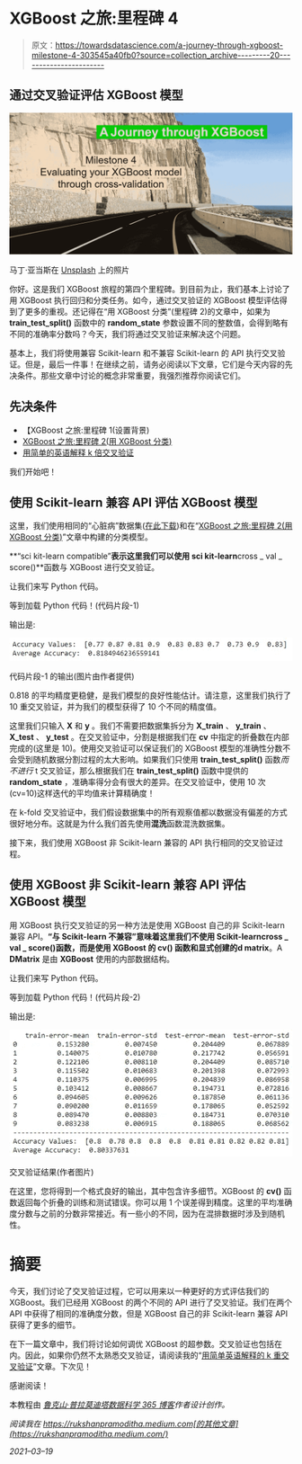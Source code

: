 # XGBoost 之旅:里程碑 4

> 原文：<https://towardsdatascience.com/a-journey-through-xgboost-milestone-4-303545a40fb0?source=collection_archive---------20----------------------->

## 通过交叉验证评估 XGBoost 模型

![](img/9cf451e90b1e12b3eef6b76a782c60d5.png)

马丁·亚当斯在 [Unsplash](https://unsplash.com/s/photos/drive?utm_source=unsplash&utm_medium=referral&utm_content=creditCopyText) 上的照片

你好。这是我们 XGBoost 旅程的第四个里程碑。到目前为止，我们基本上讨论了用 XGBoost 执行回归和分类任务。如今，通过交叉验证的 XGBoost 模型评估得到了更多的重视。还记得在“用 XGBoost 分类”(里程碑 2)的文章中，如果为 **train_test_split()** 函数中的 **random_state** 参数设置不同的整数值，会得到略有不同的准确率分数吗？今天，我们将通过交叉验证来解决这个问题。

基本上，我们将使用兼容 Scikit-learn 和不兼容 Scikit-learn 的 API 执行交叉验证。但是，最后一件事！在继续之前，请务必阅读以下文章，它们是今天内容的先决条件。那些文章中讨论的概念非常重要，我强烈推荐你阅读它们。

## 先决条件

*   【XGBoost 之旅:里程碑 1(设置背景)
*   [XGBoost 之旅:里程碑 2(用 XGBoost 分类)](/a-journey-through-xgboost-milestone-2-f3410109be5a)
*   [用简单的英语解释 k 倍交叉验证](/k-fold-cross-validation-explained-in-plain-english-659e33c0bc0)

我们开始吧！

## 使用 Scikit-learn 兼容 API 评估 XGBoost 模型

这里，我们使用相同的“心脏病”数据集([在此下载](https://drive.google.com/file/d/19s5qMRjssBoohFb2NY4FFYQ3YW2eCxP4/view?usp=sharing))和在“[XGBoost 之旅:里程碑 2(用 XGBoost 分类)](/a-journey-through-xgboost-milestone-2-f3410109be5a)”文章中构建的分类模型。

**“sci kit-learn compatible”**表示这里我们可以使用 sci kit-learn**cross _ val _ score()**函数与 XGBoost 进行交叉验证。

让我们来写 Python 代码。

等到加载 Python 代码！(代码片段-1)

输出是:

![](img/95e7b4d678780d9a80ac57a7cab37683.png)

代码片段-1 的输出(图片由作者提供)

0.818 的平均精度更稳健，是我们模型的良好性能估计。请注意，这里我们执行了 10 重交叉验证，并为我们的模型获得了 10 个不同的精度值。

这里我们只输入 **X** 和 **y** 。我们不需要把数据集拆分为 **X_train** 、 **y_train** 、 **X_test** 、 **y_test** 。在交叉验证中，分割是根据我们在 **cv** 中指定的折叠数在内部完成的(这里是 10)。使用交叉验证可以保证我们的 XGBoost 模型的准确性分数不会受到随机数据分割过程的太大影响。如果我们只使用 **train_test_split()** 函数*而不进行* t 交叉验证，那么根据我们在 **train_test_split()** 函数中提供的 **random_state** ，准确率得分会有很大的差异。在交叉验证中，使用 10 次(cv=10)这样迭代的平均值来计算精确度！

在 k-fold 交叉验证中，我们假设数据集中的所有观察值都以数据没有偏差的方式很好地分布。这就是为什么我们首先使用**混洗**函数混洗数据集。

接下来，我们使用 XGBoost 非 Scikit-learn 兼容的 API 执行相同的交叉验证过程。

## 使用 XGBoost 非 Scikit-learn 兼容 API 评估 XGBoost 模型

用 XGBoost 执行交叉验证的另一种方法是使用 XGBoost 自己的非 Scikit-learn 兼容 API。**“与 Scikit-learn 不兼容”**意味着这里我们不使用 Scikit-learn**cross _ val _ score()**函数，而是使用 XGBoost 的 **cv()** 函数和显式创建的**d matrix**。A **DMatrix** 是由 **XGBoost** 使用的内部数据结构。

让我们来写 Python 代码。

等到加载 Python 代码！(代码片段-2)

输出是:

![](img/3f79e6f936e675157345beea97ca7a60.png)

交叉验证结果(作者图片)

在这里，您将得到一个格式良好的输出，其中包含许多细节。XGBoost 的 **cv()** 函数返回每个折叠的训练和测试错误。你可以用 1 个误差得到精度。这里的平均准确度分数与之前的分数非常接近。有一些小的不同，因为在混排数据时涉及到随机性。

# 摘要

今天，我们讨论了交叉验证过程，它可以用来以一种更好的方式评估我们的 XGBoost。我们已经用 XGBoost 的两个不同的 API 进行了交叉验证。我们在两个 API 中获得了相同的准确度分数，但是 XGBoost 自己的非 Scikit-learn 兼容 API 获得了更多的细节。

在下一篇文章中，我们将讨论如何调优 XGBoost 的超参数。交叉验证也包括在内。因此，如果你仍然不太熟悉交叉验证，请阅读我的“[用简单英语解释的 k 重交叉验证](/k-fold-cross-validation-explained-in-plain-english-659e33c0bc0)”文章。下次见！

感谢阅读！

本教程由 [*鲁克山·普拉莫迪塔*](https://www.linkedin.com/in/rukshan-manorathna-700a3916b/)*[数据科学 365 博客](https://medium.com/data-science-365)作者设计创作。*

*阅读我在 https://rukshanpramoditha.medium.com[的其他文章](https://rukshanpramoditha.medium.com/)*

*2021–03–19*